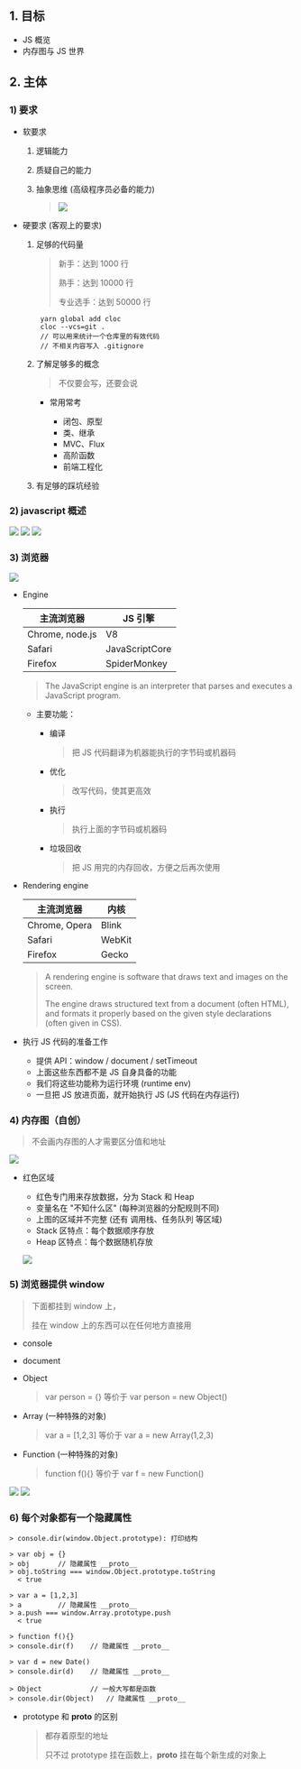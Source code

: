 ## 1. 目标

* JS 概览
* 内存图与 JS 世界

## 2. 主体

### 1) 要求

* 软要求
  
    1. 逻辑能力
    2. 质疑自己的能力
    3. 抽象思维 (高级程序员必备的能力)

        > ![](../img/FF/10-1.png)

* 硬要求 (客观上的要求)

    1. 足够的代码量
   
        > 新手：达到 1000 行
        >
        > 熟手：达到 10000 行
        >
        > 专业选手：达到 50000 行

            yarn global add cloc
            cloc --vcs=git .
            // 可以用来统计一个仓库里的有效代码
            // 不相关内容写入 .gitignore

    2. 了解足够多的概念

        > 不仅要会写，还要会说

        * 常用常考

            * 闭包、原型
            * 类、继承
            * MVC、Flux
            * 高阶函数
            * 前端工程化 

    3. 有足够的踩坑经验

### 2) javascript 概述

![](../img/FF/10-2.png)
![](../img/FF/10-3.png)
![](../img/FF/10-4.png)

### 3) 浏览器 

![](../img/FF/10-5.png)

* Engine

    | 主流浏览器      | JS 引擎        |
    | --------------- | -------------- |
    | Chrome, node.js | V8             |
    | Safari          | JavaScriptCore |
    | Firefox         | SpiderMonkey   |

    > The JavaScript engine is an interpreter that parses and executes a JavaScript program.

    * 主要功能：
    
        * 编译

            > 把 JS 代码翻译为机器能执行的字节码或机器码

        * 优化

            > 改写代码，使其更高效

        * 执行

            > 执行上面的字节码或机器码

        * 垃圾回收

            > 把 JS 用完的内存回收，方便之后再次使用


* Rendering engine

    | 主流浏览器    | 内核   |
    | ------------- | ------ |
    | Chrome, Opera | Blink  |
    | Safari        | WebKit |
    | Firefox       | Gecko  |

    > A rendering engine is software that draws text and images on the screen. 
    >
    > The engine draws structured text from a document (often HTML), and formats it properly based on the given style declarations (often given in CSS).


* 执行 JS 代码的准备工作

    * 提供 API：window / document / setTimeout
    * 上面这些东西都不是 JS 自身具备的功能
    * 我们将这些功能称为运行环境 (runtime env)
    * 一旦把 JS 放进页面，就开始执行 JS (JS 代码在内存运行)

### 4) 内存图（自创）

> 不会画内存图的人才需要区分值和地址

![](../img/FF/11-memory.png)

* 红色区域

    * 红色专门用来存放数据，分为 Stack 和 Heap
    * 变量名在 "不知什么区" (每种浏览器的分配规则不同)
    * 上图的区域并不完整 (还有 调用栈、任务队列 等区域)
    * Stack 区特点：每个数据顺序存放
    * Heap 区特点：每个数据随机存放

    ![](../img/FF/10-6.png)

### 5) 浏览器提供 window

> 下面都挂到 window 上，
>
> 挂在 window 上的东西可以在任何地方直接用

* console
* document
* Object

    > var person = {} 等价于 var person = new Object()

* Array (一种特殊的对象)

    > var a = [1,2,3] 等价于 var a = new Array(1,2,3)

* Function (一种特殊的对象)

    > function f(){} 等价于 var f = new Function()

![](../img/FF/10-memory-paint-1.png)
![](../img/FF/10-memory-paint-2.png)

### 6) 每个对象都有一个隐藏属性

    > console.dir(window.Object.prototype): 打印结构

    > var obj = {}
    > obj       // 隐藏属性 __proto__
    > obj.toString === window.Object.prototype.toString
      < true

    > var a = [1,2,3]
    > a         // 隐藏属性 __proto__
    > a.push === window.Array.prototype.push
      < true

    > function f(){}
    > console.dir(f)    // 隐藏属性 __proto__

    > var d = new Date()
    > console.dir(d)    // 隐藏属性 __proto__

    > Object            // 一般大写都是函数
    > console.dir(Object)   // 隐藏属性 __proto__

* prototype 和 __proto__ 的区别

    > 都存着原型的地址
    >
    > 只不过 prototype 挂在函数上，__proto__ 挂在每个新生成的对象上 








